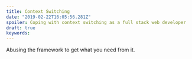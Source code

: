 ```yaml
---
title: Context Switching
date: "2019-02-22T16:05:56.281Z"
spoiler: Coping with context switching as a full stack web developer 
draft: true
keywords: 
---
```

Abusing the framework to get what you need from it.